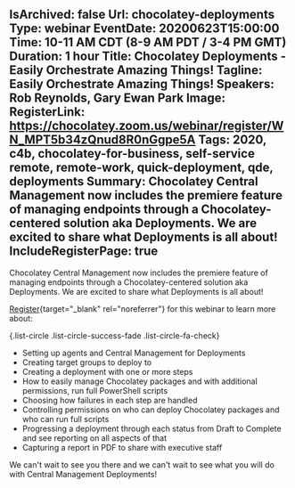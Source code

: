 IsArchived: false
Url: chocolatey-deployments
Type: webinar
EventDate: 20200623T15:00:00
Time: 10-11 AM CDT (8-9 AM PDT / 3-4 PM GMT)
Duration: 1 hour
Title: Chocolatey Deployments - Easily Orchestrate Amazing Things!
Tagline: Easily Orchestrate Amazing Things!
Speakers: Rob Reynolds, Gary Ewan Park
Image: <img class="lazy img-fluid" src="data:image/gif;base64,R0lGODlhAQABAIAAAAAAAP///yH5BAEAAAAALAAAAAABAAEAAAIBRAA7" data-src="/content/images/events/01-02.jpg" alt="Chocolatey Deployments - Easily Orchestrate Amazing Things!" title="Chocolatey Deployments - Easily Orchestrate Amazing Things!" />
RegisterLink: https://chocolatey.zoom.us/webinar/register/WN_MPT5b34zQnud8R0nGgpe5A
Tags: 2020, c4b, chocolatey-for-business, self-service remote, remote-work, quick-deployment, qde, deployments
Summary: Chocolatey Central Management now includes the premiere feature of managing endpoints through a Chocolatey-centered solution aka Deployments. We are excited to share what Deployments is all about!
IncludeRegisterPage: true
---
Chocolatey Central Management now includes the premiere feature of managing endpoints through a Chocolatey-centered solution aka Deployments. We are excited to share what Deployments is all about!

[Register](https://chocolatey.zoom.us/webinar/register/WN_MPT5b34zQnud8R0nGgpe5A){target="_blank" rel="noreferrer"} for this webinar to learn more about:

{.list-circle .list-circle-success-fade .list-circle-fa-check}
* Setting up agents and Central Management for Deployments
* Creating target groups to deploy to
* Creating a deployment with one or more steps
* How to easily manage Chocolatey packages and with additional permissions, run full PowerShell scripts
* Choosing how failures in each step are handled
* Controlling permissions on who can deploy Chocolatey packages and who can run full scripts
* Progressing a deployment through each status from Draft to Complete and see reporting on all aspects of that
* Capturing a report in PDF to share with executive staff

We can't wait to see you there and we can't wait to see what you will do with Central Management Deployments!